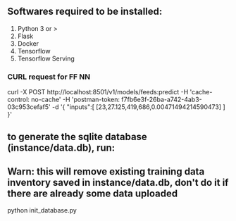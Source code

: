 ## Softwares required to be installed: ##

1. Python 3 or >
2. Flask 
3. Docker
4. Tensorflow
5. Tensorflow Serving

### CURL request for FF NN ###
curl -X POST   http://localhost:8501/v1/models/feeds:predict   -H 'cache-control: no-cache'   -H 'postman-token: f7fb6e3f-26ba-a742-4ab3-03c953cefaf5'   -d '{
 "inputs":[
  [23,27.125,419,686,0.00471494214590473]
  ]
}'

## to generate the sqlite database (instance/data.db), run:
## Warn: this will remove existing training data inventory saved in instance/data.db, don't do it if there are already some data uploaded
python init_database.py
